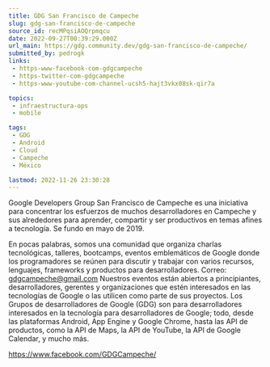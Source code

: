 ```yaml
---
title: GDG San Francisco de Campeche
slug: gdg-san-francisco-de-campeche
source_id: recMPqsiAOQrpmqcu
date: 2022-09-27T00:39:29.000Z
url_main: https://gdg.community.dev/gdg-san-francisco-de-campeche/
submitted_by: pedrogk
links: 
 - https-www-facebook-com-gdgcampeche
 - https-twitter-com-gdgcampeche
 - https-www-youtube-com-channel-ucsh5-hajt3vkx08sk-qir7a

topics: 
 - infraestructura-ops
 - mobile

tags: 
 - GDG
 - Android
 - Cloud
 - Campeche
 - México

lastmod: 2022-11-26 23:30:28
---
```


Google Developers Group San Francisco de Campeche es una iniciativa para concentrar los esfuerzos de muchos desarrolladores en Campeche y sus alrededores para aprender, compartir y ser productivos en temas afines a tecnología. Se fundo en mayo de 2019.

En pocas palabras, somos una comunidad que organiza charlas tecnológicas, talleres, bootcamps, eventos emblemáticos de Google donde los programadores se reúnen para discutir y trabajar con varios recursos, lenguajes, frameworks y productos para desarrolladores.
Correo: gdgcampeche@gmail.com
Nuestros eventos están abiertos a principiantes, desarrolladores, gerentes y organizaciones que estén interesados ​​en las tecnologías de Google o las utilicen como parte de sus proyectos. Los Grupos de desarrolladores de Google (GDG) son para desarrolladores interesados ​​en la tecnología para desarrolladores de Google; todo, desde las plataformas Android, App Engine y Google Chrome, hasta las API de productos, como la API de Maps, la API de YouTube, la API de Google Calendar, y mucho más.

<https://www.facebook.com/GDGCampeche/>

